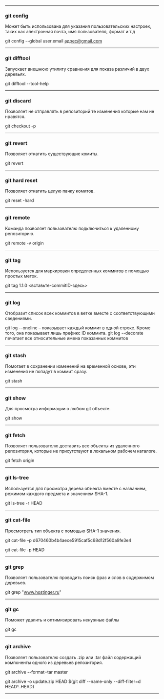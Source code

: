 ___
### git config 

Может быть использована для указания пользовательских настроек, таких как электронная почта, имя пользователя, формат и т.д

git config --global user.email адрес@gmail.com
___

### git difftool 
Запускает внешнюю утилиту сравнения для показа различий в двух деревьях.

git difftool --tool-help
___

### git discard 
Позволяет не отправлять в репозиторий те изменения которые нам не нравятся.

git checkout -p
___

### git revert 
Позволяет откатить существующие комиты.

git revert <commit>
___

### git hard reset 
Позволяет откатить целую пачку комитов.

git reset -hard 
___

### git remote 
Команда позволяет пользователю подключиться к удаленному репозиторию.

git remote -v origin
___

### git tag 
Используется для маркировки определенных коммитов с помощью простых меток.

git tag 1.1.0 <вставьте-commitID-здесь>
___

### git log 
Отобразит список всех коммитов в ветке вместе с соответствующими сведениями.

git log --oneline – показывает каждый коммит в одной строке. Кроме того, она показывает лишь префикс ID коммита.
git log --decorate печатает все относительные имена показанных коммитов
___

### git stash 
Помогает в сохранении изменений на временной основе, эти изменения не попадут в коммит сразу.

git stash
___

### git show 
Для просмотра информации о любом git объекте.

git show
___

### git fetch 
Позволяет пользователю доставить все объекты из удаленного репозитория, которые не присутствуют в локальном рабочем каталоге.

git fetch origin
___

### git ls-tree 
Используется для просмотра дерева объекта вместе с названием, режимом каждого предмета и значением SHA-1.

git ls-tree -r HEAD
___

### git cat-file 
Просмотреть тип объекта с помощью SHA-1 значения. 

git cat-file –p d670460b4b4aece5915caf5c68d12f560a9fe3e4

git cat-file -p HEAD
___

### git grep 
Позволяет пользователю проводить поиск фраз и слов в содержимом деревьев.

git grep "www.hostinger.ru"
___

### git gc
Поможет удалить и оптимизировать ненужные файлы

git gc
___

### git archive 
Позволяет пользователю создать .zip или .tar файл содержащий компоненты одного из деревьев репозитория. 

git archive --format=tar master

git archive -o update.zip HEAD $(git diff --name-only --diff-filter=d HEAD^..HEAD)
___



